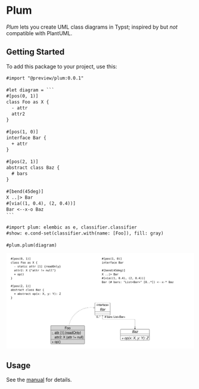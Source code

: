 # Plum

_Plum_ lets you create UML class diagrams in Typst; inspired by but _not_ compatible with PlantUML.

## Getting Started

To add this package to your project, use this:

````typ
#import "@preview/plum:0.0.1"

#let diagram = ```
#[pos(0, 1)]
class Foo as X {
  - attr
  attr2
}

#[pos(1, 0)]
interface Bar {
  + attr
}

#[pos(2, 1)]
abstract class Baz {
  # bars
}

#[bend(45deg)]
X ..|> Bar
#[via((1, 0.4), (2, 0.4))]
Bar <--x-o Baz
```

#import plum: elembic as e, classifier.classifier
#show: e.cond-set(classifier.with(name: [Foo]), fill: gray)

#plum.plum(diagram)
````

<picture>
  <source media="(prefers-color-scheme: dark)" srcset="./thumbnail-dark.svg">
  <img src="./thumbnail-light.svg">
</picture>

## Usage

See the [manual](docs/manual.pdf) for details.
